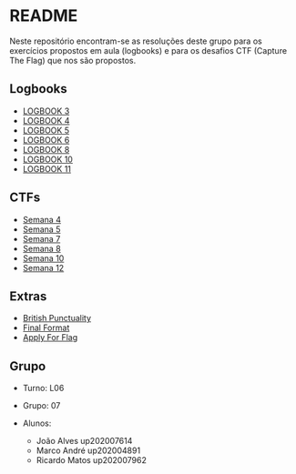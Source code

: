 # README

Neste repositório encontram-se as resoluções deste grupo para os exercícios propostos em aula (logbooks) e para os desafios CTF (Capture The Flag) que nos são propostos.

## Logbooks

- [LOGBOOK 3](Logbooks/aula3/LOGBOOK3.md)
- [LOGBOOK 4](Logbooks/aula4/LOGBOOK4.md)
- [LOGBOOK 5](Logbooks/aula5/LOGBOOK5.md)
- [LOGBOOK 6](Logbooks/aula6/LOGBOOK6.md)
- [LOGBOOK 8](Logbooks/aula7/LOGBOOK8.md)
- [LOGBOOK 10](Logbooks/aula8/LOGBOOK10.md)
- [LOGBOOK 11](Logbooks/aula9/LOGBOOK11.md)

## CTFs

- [Semana 4](CTF/semana4/SEMANA4.md)
- [Semana 5](CTF/semana5/SEMANA5.md)
- [Semana 7](CTF/semana7/SEMANA7.md)
- [Semana 8](CTF/semana8/SEMANA8.md)
- [Semana 10](CTF/semana10/semana10.md)
- [Semana 12](CTF/semana12/semana12.md)

## Extras

- [British Punctuality](CTF_Extra/British/British.md)
- [Final Format](CTF_Extra/FinalFormat/final_format.md)
- [Apply For Flag](CTF_Extra/Apply_For_Flag2/apply_for_flag.md)

## Grupo

- Turno: L06
- Grupo: 07
- Alunos:
  
  - João Alves up202007614
  - Marco André up202004891
  - Ricardo Matos up202007962
